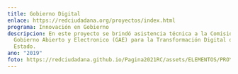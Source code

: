 ```yaml
---
title: Gobierno Digital
enlace: https://redciudadana.org/proyectos/index.html
programa: Innovación en Gobierno
descripcion: En este proyecto se brindó asistencia técnica a la Comision de
  Gobierno Abierto y Electronico (GAE) para la Transformación Digital del
  Estado.
ano: "2019"
foto: https://redciudadana.github.io/Pagina2021RC/assets/ELEMENTOS/PROYECTOS/03_Plataforma%20de%20Servicios%20P%C3%BAblicos.jpg
---
```

